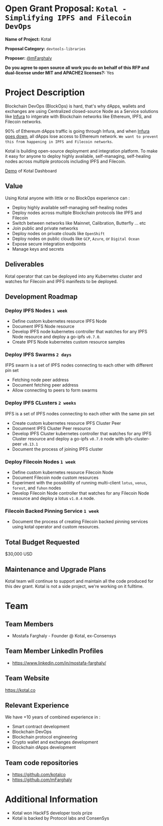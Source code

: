 # Open Grant Proposal: `Kotal - Simplifying IPFS and Filecoin DevOps`

**Name of Project:** Kotal

**Proposal Category:** `devtools-libraries`

**Proposer:** [@mFarghaly](https://github.com/mFarghaly)

**Do you agree to open source all work you do on behalf of this RFP and dual-license under MIT and APACHE2 licenses?:** Yes

# Project Description

Blockchain DevOps (BlockOps) is hard, that's why dApps, wallets and exchanges are using Centralized closed-source Node as a Service solutions like [Infura](https://infura.io) to intgerate with Blockchain networks like Ethereum, IPFS, and Filecoin networks.

90% of Ethereum dApps traffic is going through Infura, and when [Infura goes down](https://www.theblockcrypto.com/post/84232/ethereum-infrastructure-provider-infura-is-down), all dApps lose access to Ethereum network. `We want to prevent this from happening in IPFS and Filecoin networks`.

Kotal is building open-source deployment and integration platform. To make it easy for anyone to deploy highly available, self-managing, self-healing nodes across multiple protocols including IPFS and Filecoin.

[Demo](https://www.youtube.com/watch?v=ziRstkvbiP8&ab_channel=MostafaFarghaly) of Kotal Dashboard

## Value

Using Kotal anyone with little or no BlockOps experience can :

- Deploy highly available self-managing self-healing nodes
- Deploy nodes across multiple Blockchain protocols like IPFS and Filecoin
- Switch between networks like Mainnet, Calibration, Butterfly ... etc
- Join public and private networks
- Deploy nodes on private clouds like `OpenShift`
- Deploy nodes on public clouds like `GCP`, `Azure`, or `Digital Ocean`
- Expose secure integration endpoints
- Manage keys and secrets

## Deliverables

Kotal operator that can be deployed into any Kubernetes cluster and watches for Filecoin and IPFS manifests to be deployed.

## Development Roadmap

### Deploy IPFS Nodes `1 week`

- Define custom kubernetes resource IPFS Node
- Document IPFS Node resource
- Develop IPFS node kubernetes controller that watches for any IPFS Node resource and deploy a go-ipfs `v0.7.0`.
- Create IPFS Node kubernetes custom resource samples

### Deploy IPFS Swarms `2 days`

IFPS swarm is a set of IPFS nodes connecting to each other with different pin set

- Fetching node peer address
- Document fetching peer address
- Allow connecting to peers to form swarms

### Deploy IPFS CLusters `2 weeks`

IPFS is a set of IPFS nodes connecting to each other with the same pin set

- Create custom kubernetes resource IPFS Cluster Peer
- Documnent IPFS Cluster Peer resource
- Develop IPFS Cluster kubernetes controller that watches for any IPFS Cluster resource and deploy a go-ipfs `v0.7.0` node with ipfs-cluster-peer `v0.13.1`
- Document the process of joining IPFS cluster

### Deploy Filecoin Nodes `1 week`

- Define custom kubernetes resource Filecoin Node
- Document Filecoin node custom resources
- Experiment with the possiblility of running multi-client `lotus`, `venus`, `forest`, and `fuhon` nodes
- Develop Filecoin Node controller that watches for any Filecoin Node resource and deploy a lotus `v1.0.4` node.

### Filecoin Backed Pinning Service `1 week`

- Document the process of creating Filecoin backed pinning services using kotal operator and custom resources.

<!-- - The software functionality that we can expect after the completion of each milestone. This should be detailed enough that it can be used to ensure that the software meets the specification you outlined in the Deliverables.
- How many people will be working on each milestone and their roles
- The amount of funding required for each milestone
- How much time this milestone will take to achieve (using real dates) -->

## Total Budget Requested

$30,000 USD

## Maintenance and Upgrade Plans

Kotal team will continue to support and maintain all the code produced for this dev grant. Kotal is not a side project, we're working on it fulltime.

# Team

## Team Members

- Mostafa Farghaly - Founder @ Kotal, ex-Consensys

## Team Member LinkedIn Profiles

- https://www.linkedin.com/in/mostafa-farghaly/

## Team Website

https://kotal.co

## Relevant Experience

We have +10 years of combined experience in :

- Smart contract development
- Blockchain DevOps
- Blockchain protocol engineering
- Crypto wallet and exchanges development
- Blockchain dApps development

## Team code repositories

- https://github.com/kotalco
- https://github.com/mFarghaly

# Additional Information

- Kotal won HackFS developer tools prize
- Kotal is backed by Protocol labs and ConsenSys
